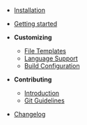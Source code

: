 - [Installation](/docs/installation.md)

- [Getting started](/docs/getting-started.md)

- **Customizing**
    - [File Templates](/docs/customizing/file-template.md)
    - [Language Support](/docs/customizing/support-lang.md)
    - [Build Configuration](/docs/customizing/support-build-config.md)

- **Contributing**
    - [Introduction](/CONTRIBUTION.md)
    - [Git Guidelines](/docs/contributing/git.md)

- [Changelog](/CHANGELOG.md)
